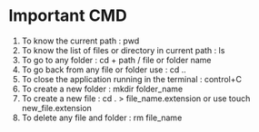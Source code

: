 # Important CMD

1. To know the current path : pwd
2. To know the list of files or directory in current path : ls
3. To go to any folder : cd + path / file or folder name 
4. To go back from any file or folder use : cd ..
5. To close the application running in the terminal : control+C
6. To create a new folder : mkdir folder_name
7. To create a new file  : cd . > file_name.extension or use touch new_file.extension
8. To delete any file and folder : rm file_name
